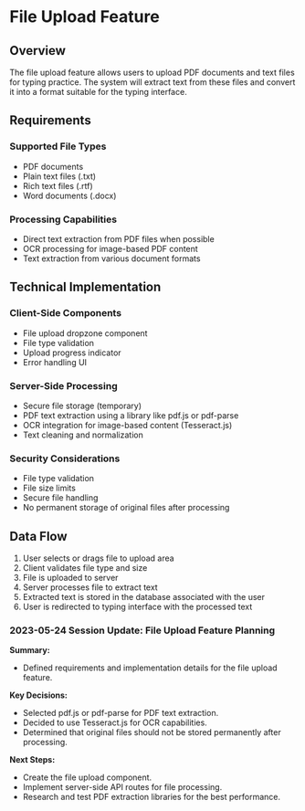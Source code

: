 # File Upload Feature

## Overview
The file upload feature allows users to upload PDF documents and text files for typing practice. The system will extract text from these files and convert it into a format suitable for the typing interface.

## Requirements

### Supported File Types
- PDF documents
- Plain text files (.txt)
- Rich text files (.rtf)
- Word documents (.docx)

### Processing Capabilities
- Direct text extraction from PDF files when possible
- OCR processing for image-based PDF content
- Text extraction from various document formats

## Technical Implementation

### Client-Side Components
- File upload dropzone component
- File type validation
- Upload progress indicator
- Error handling UI

### Server-Side Processing
- Secure file storage (temporary)
- PDF text extraction using a library like pdf.js or pdf-parse
- OCR integration for image-based content (Tesseract.js)
- Text cleaning and normalization

### Security Considerations
- File type validation
- File size limits
- Secure file handling
- No permanent storage of original files after processing

## Data Flow
1. User selects or drags file to upload area
2. Client validates file type and size
3. File is uploaded to server
4. Server processes file to extract text
5. Extracted text is stored in the database associated with the user
6. User is redirected to typing interface with the processed text

### 2023-05-24 Session Update: File Upload Feature Planning

**Summary:**
- Defined requirements and implementation details for the file upload feature.

**Key Decisions:**
- Selected pdf.js or pdf-parse for PDF text extraction.
- Decided to use Tesseract.js for OCR capabilities.
- Determined that original files should not be stored permanently after processing.

**Next Steps:**
- Create the file upload component.
- Implement server-side API routes for file processing.
- Research and test PDF extraction libraries for the best performance. 